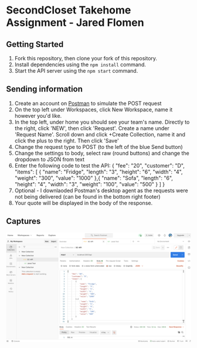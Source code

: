 # SecondCloset Takehome Assignment - Jared Flomen
 
## Getting Started

1. Fork this repository, then clone your fork of this repository.
2. Install dependencies using the `npm install` command.
3. Start the API server using the `npm start` command.

## Sending information 

1. Create an account on [Postman](https://www.postman.com/) to simulate the POST request
2. On the top left under Workspaces, click New Workspace, name it however you'd like. 
3. In the top left, under home you should see your team's name. Directly to the right, click 'NEW', then click 'Request'. Create a name under 'Request Name'. Scroll down and click +Create Collection, name it and click the plus to the right. Then click 'Save'
4. Change the request type to POST (to the left of the blue Send button)
5. Change the settings to body, select raw (round buttons) and change the dropdown to JSON from text
6. Enter the following code to test the API:
{
    "fee": "20",
    "customer": "D",
    "items": [
        {
            "name": "Fridge",
            "length": "3",
            "height": "6",
            "width": "4",
            "weight": "300",
            "value": "1000"
        },{
             "name": "Sofa",
            "length": "6",
            "height": "4",
            "width": "3",
            "weight": "100",
            "value": "500"
        }
    ]
}
7. Optional - I downlaoded Postman's desktop agent as the requests were not being delivered (can be found in the bottom right footer)
8. Your quote will be displayed in the body of the response.

## Captures

![Screenshot](https://github.com/JaredFlomen/SecondCloset/blob/main/docs/SendingRequest.png?raw=true)